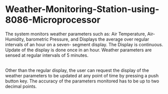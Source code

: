 # Weather-Monitoring-Station-using-8086-Microprocessor
The system monitors weather parameters such as: Air Temperature, Air-Humidity, barometric Pressure, and Displays the average over regular intervals of an hour on a seven- segment display. The Display is continuous. Update of the display is done once in an hour. Weather parameters are sensed at regular intervals of 5 minutes.

<br>
Other than the regular display, the user can request the display of the weather parameters to be
updated at any point of time by pressing a push button key. The accuracy of the parameters
monitored has to be up to two decimal points.
